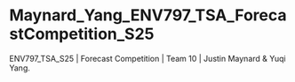 # Maynard_Yang_ENV797_TSA_ForecastCompetition_S25
ENV797_TSA_S25 | Forecast Competition | Team 10 | Justin Maynard &amp; Yuqi Yang.
